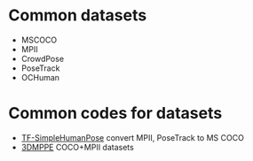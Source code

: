 # Common datasets
- MSCOCO
- MPII
- CrowdPose
- PoseTrack
- OCHuman

# Common codes for datasets
- [TF-SimpleHumanPose](https://github.com/mks0601/TF-SimpleHumanPose)
convert MPII, PoseTrack to MS COCO
- [3DMPPE](https://github.com/mks0601/3DMPPE_POSENET_RELEASE)
COCO+MPII datasets
